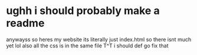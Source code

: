 # ughh i should probably make a readme
anywayss so heres my website
its literally just index.html so there isnt much yet lol
also all the css is in the same file T^T i should def go fix that
